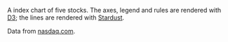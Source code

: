 A index chart of five stocks. The axes, legend and rules are rendered with [D3](https://d3js.org/); the lines are rendered with [Stardust](https://stardustjs.github.io/).

Data from [nasdaq.com](http://www.nasdaq.com/symbol/csv/historical).